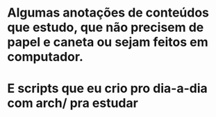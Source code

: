 # Algumas anotações de conteúdos que estudo, que não precisem de papel e caneta ou sejam feitos em computador. 
# E scripts que eu crio pro dia-a-dia com arch/ pra estudar
